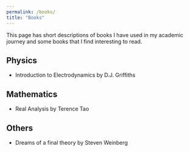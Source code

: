 ```yaml
---
permalink: /books/
title: "Books"
---
```


This page has short descriptions of books I have used in my academic journey and some books that I find interesting to read.

## Physics
- Introduction to Electrodynamics by D.J. Griffiths

## Mathematics
- Real Analysis by Terence Tao

## Others
- Dreams of a final theory by Steven Weinberg
